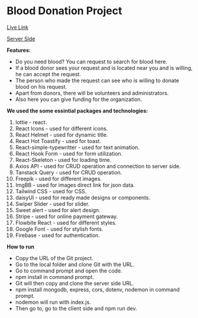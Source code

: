 # Blood Donation Project
<p><a href="blood-donation-client-27e52.web.app">Live Link</a></p>
<p><a href="https://github.com/joymajumder23/bloodBridge-server">Server Side</a></p>

**Features:**
- Do you need blood? You can request to search for blood here.
- If a blood donor sees your request and is located near you and is willing, he can accept the request.
- The person who made the request can see who is willing to donate blood on his request.
- Apart from donors, there will be volunteers and administrators.
- Also here you can give funding for the organization.

**We used the some essintial packages and technologies:**
 1. lottie - react.
 2. React Icons - used for different icons.
 3. React Helmet - used for dynamic title.
 4. React Hot Toastify - used for toast.
 5. React-simple-typewritter - used for text animation.
 6. React Hook Form - used for form utilization.
 7. React-Skeleton - used for loading time.
 9. Axios API - used for CRUD operation and connection to server side.
 10. Tanstack Query - used for CRUD operation.
 11. Freepik - used for different images.
 12. ImgBB - used for images direct link for json data.
 13. Tailwind CSS - used for CSS.
 14. daisyUI - used for ready made designs or components.
 15. Swiper Slider - used for slider.
 16. Sweet alert - used for alert design.
 17. Stripe - used for online payment gateway.
 18. Flowbite React - used for different styles.
 19. Google Font - used for stylish fonts.
 20. Firebase - used for authentication.

 **How to run**
- Copy the URL of the Git project.
- Go to the local folder and clone Git with the URL.
- Go to command prompt and open the code.
- npm install in command prompt.
- Git will then copy and clone the server side URL.
- npm install mongodb, express, cors, dotenv, nodemon in command prompt.
- nodemon will run with index.js.
- Then go to, go to the client side and npm run dev.